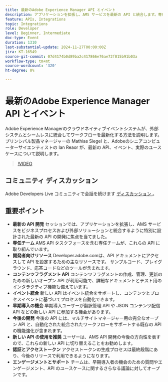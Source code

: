 ```yaml
---
title: 最新のAdobe Experience Manager API とイベント
description: アプリケーションを拡張し、AMS サービスを最新の API と統合します。専用チームと、developer.adobe.com上の包括的なリソースによってサポートされており、コンテンツフラグメント用の新しい API、イベント統合、早期導入者向けの機会を備えています。
feature: APIs, Integrations
topic: Integrations
role: Developer
level: Beginner, Intermediate
doc-type: Event
duration: 1310
last-substantial-update: 2024-11-27T00:00:00Z
jira: KT-16549
source-git-commit: 07d4174b0d89ba2c417866e76ae72f015b91b03a
workflow-type: tm+mt
source-wordcount: '320'
ht-degree: 0%

---
```



# 最新のAdobe Experience Manager API とイベント

Adobe Experience Managerのクラウドネイティブイベントシステムが、外部システムとシームレスに統合してワークフローを最新化する方法を説明します。 プリンシパル製品マネージャーの Mathias Siegel と、Adobeのシニアコンピューターサイエンティストの Ian Reaor が、最新の API、イベント、実際のユースケースについて説明します。


>[!VIDEO](https://video.tv.adobe.com/v/3440203/?learn=on&enablevpops)

## コミュニティ ディスカッション

Adobe Developers Live コミュニティで会話を続けます [ ディスカッション ](https://adobe.ly/3YMhKU9)。

## 重要ポイント

* **最新の API 開発** セッションでは、アプリケーションを拡張し、AMS サービスをビジネスプロセスおよび外部ソリューションと統合するように特別に設計された最新の API の開発に焦点を当てました。
* **専任チーム** AMS API タスクフォースを含む専任チームが、これらの API に取り組んでいます。
* **開発者向けリソース** Developer.adobe.comは、API ドキュメントにアクセスして API を設定するための主なリソースです。 サンプルコード、プレイグラウンド、応答コードなどのツールが含まれます。
* **コンテンツフラグメント API** コンテンツフラグメントの作成、管理、更新のための新しいオープン API が利用可能で、詳細なドキュメントとテスト用のインタラクティブ機能も備えています。
* **イベント統合** 新しい API はイベント統合をサポートし、コンテンツとプロセスイベントに基づいてプロセスを自動化できます。
* **早期導入の機会** 早期導入ユーザーが翻訳管理 API や JSON コンテンツ配信 API などの新しい API に参加する機会があります。
* **今後の開発** 今後の API には、マルチサイトマネージャー用の完全なオープン API と、自動化された統合されたワークフローをサポートする既存の API の機能強化が含まれます。
* **新しい API の使用を推奨** ユーザーは、AMS API 開発の今後の方向性を表すので、これらの新しい API に切り替えることをお勧めします。
* **認証とアクセストークン** アクセストークンの生成プロセスは最終段階にあり、今後のリリースで利用できるようになります。
* **エンゲージメントとサポート** チームは、早期導入者の機会のための質問やエンゲージメント、API のユースケースに関するさらなる議論に対してオープンです。

